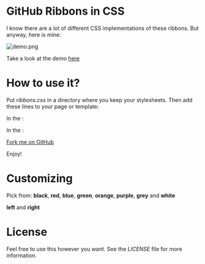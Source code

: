 # GitHub Ribbons in CSS

I know there are a lot of different CSS implementations of these ribbons. But anyway, here is mine:

![demo.png](http://dfilimonov.com/github-ribbons-demo/image.png)

Take a look at the demo [here](http://dfilimonov.com/github-ribbons-demo)


# How to use it?

Put *ribbons.css* in a directory where you keep your stylesheets.
Then add these lines to your page or template:

In the <head>:

  <link href="ribbons.css" rel="stylesheet" type="text/css" />

In the <body>:

  <div class="ribbon left red">
    <a href="<link to your repo>">Fork me on GitHub</a>
  </div>

Enjoy!


# Customizing

Pick from: **black**, **red**, **blue**, **green**, **orange**, **purple**, **grey** and **white**

**left** and **right**


# License

Feel free to use this however you want. See the *LICENSE* file for more information.